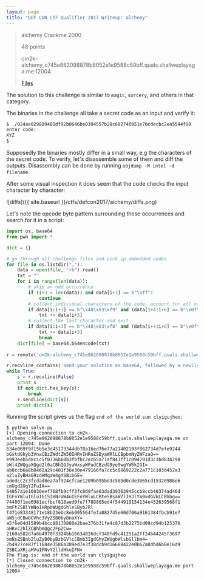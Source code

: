 ```yaml
---
layout: page
title: "DEF CON CTF Qualifier 2017 Writeup: alchemy"
---
```


> alchemy Crackme 2000
> 
> 48 points
> 
> cm2k-alchemy_c745e862098878b8052e1e9588c59bff.quals.shallweplayaga.me:12004
> 
> [Files](https://2017.notmalware.ru/db5af503ef25636f450d5e682ca8c6ea9c1b0771/ae5b9a51e1d20b010e736c935f96a23ae5115c54824816170d9acb85a8feaeb3.tar.bz2)


The solution to this challenge is similar to ```magic```, ```sorcery```, and others in that category.

The binaries in the challenge all take a secret code as an input and verify it:

```sh
$ ./024ae029889401df92b0646be0394557b28c602740951e70cdecbc2ea5544f99 
enter code:
XYZ
$
```

Supposedly the binaries mostly differ in a small way, e.g the characters of the secret code. To verify, let's disassemble some of them and diff the outputs. Disassembly can be done by running ```objdump -M intel -d filename```.

After some visual inspection it does seem that the code checks the input character by character:

![diffs]({{ site.baseurl }}/ctfs/defcon2017/alchemy/diffs.png)

Let's note the opcode byte pattern surrounding these occurrences and search for it in a script:

```python
import os, base64
from pwn import *

dict = {}

# go through all challenge files and pick up embedded codes
for file in os.listdir("."):
	data = open(file, "rb").read()
	txt = ""
	for i in range(len(data)):
		# skip an odd occurrence
		if (i+3 < len(data)) and data[i+3] == b"\xff":
			continue
		# collect individual characters of the code, account for all variations of opcodes
		if data[i:i+3] == b"\x48\x83\xf9" and (data[i+4:i+6] == b"\x0f\x85" or data[i+4:i+6] == b"\x74\x19"):
			txt += data[i+3]
		# collect the last character and exit
		if data[i:i+3] == b"\x48\x83\xf8" and (data[i+4:i+6] == b"\x0f\x85" or data[i+4:i+6] == b"\x74\x19"):
			txt += data[i+3]
			break
	dict[file] = base64.b64encode(txt)
	
r = remote('cm2k-alchemy_c745e862098878b8052e1e9588c59bff.quals.shallweplayaga.me',12004)

r.recvline_contains('send your solution as base64, followed by a newline')
while True:
	s = r.recvline(False)
	print s
	if not dict.has_key(s):
		break
	r.sendline(dict[s])
	print dict[s]
```


Running the script gives us the flag ```end of the world sun clyigujheo```:

```
$ python solve.py 
[+] Opening connection to cm2k-alchemy_c745e862098878b8052e1e9588c59bff.quals.shallweplayaga.me on port 12004: Done
634e069f9f15b5e3d45173344db78a16ed76e77a21402193f862734d7efe9244
bGstdGhyb3VnaCBzZWdtZW50IHRvIHRoZSByaWRlLCBpbmNyZWFzaQ==
e993eeb5d8c1c5f0736b60b3fbfbc2ec65a71af843ff1c094791d3c3bd834290
bWl4ZWQgaXQgd2l0aCBhIGJyaWxsaWFudCBzdG9yeSwgYW5kIGI=
ab0ccb6a8b8462a29c401f36e30e479166fa7cc5c0869222c2a771c103d452a3
a2luZyBHaG9zdHMgaW4gYSBibGE=
adedcc2c3fcdad8ea7af924cfcae1209b095bd3c589d0cde3065cd15320986e6
cmUgd2UgY2FuIA==
64057a1e16030eef768fb9cff3fc8d9fae63dad39363945ccb8ccb40374ad46d
IGFnYWluIGluIG15IHNraW4uIEFnYWluLCBteSBsaWZlIHJlYm9vdGVkLCBhbg==
74480f1ee6981ecfbcf818aed0fe7f788805ed4f544919154134e432639568f1
bmFtZSBlYWNoIHRpbWUgdGhleSByb2Rl
f471e83348171e18b23ebc8eb005564fefa882745e60d706a9161384fbcb91e7
aW5jdCBwbGVhc3VyZSB0byBnaXY=
a5f6e04d1589b4bcc88170880e2bae376b31fe4c87d3b2275bd09cd94b125376
aHRvc2hlZCBhbmQgc2FpZCw=
2160a582d7a6b4970f3324bb16634826dcf340fd9c41251a2ff24b44245f3697
bmNsZSBnb2luZyB0byBzbGVlcCBmb3IgdGhyZWUgbWlsbGllbm4=
7b4927ce87f11684e3586a389ed7e3f38dcb9d16688422e0b67a8dbd6b8e16d9
ZSBCaXRjaHVuIFNvY2lldHkuIFNv
The flag is: end of the world sun clyigujheo
[*] Closed connection to cm2k-alchemy_c745e862098878b8052e1e9588c59bff.quals.shallweplayaga.me port 12004
```